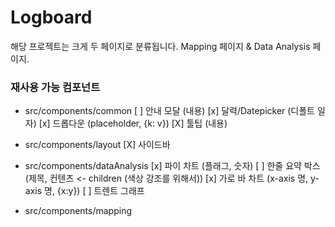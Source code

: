 # Logboard

해당 프로젝트는 크게 두 페이지로 분류됩니다.
Mapping 페이지 & Data Analysis 페이지.

### 재사용 가능 컴포넌트

-   src/components/common
    [ ] 안내 모달 (내용)
    [x] 달력/Datepicker (디폴트 일자)
    [x] 드롭다운 (placeholder, {k: v})
    [X] 툴팁 (내용)

-   src/components/layout
    [X] 사이드바

-   src/components/dataAnalysis
    [x] 파이 차트 (플래그, 숫자)
    [ ] 한줄 요약 박스 (제목, 컨텐츠 <- children (색상 강조를 위해서))
    [x] 가로 바 차트 (x-axis 명, y-axis 명, {x:y})
    [ ] 트렌트 그래프

-   src/components/mapping
